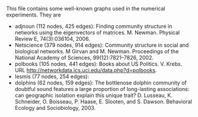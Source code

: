 This file contains some well-known graphs used in the numerical experiments. They are

* adjnoun (112 nodes, 425 edges): Finding community structure in networks using the eigenvectors of matrices. M. Newman. Physical Review E, 74(3):036104, 2006.
* Netscience (379 nodes, 914 edges): Community structure in social and biological networks. M Girvan and M. Newman. Proceedings of the National Academy
of Sciences, 99(12):7821–7826, 2002.
* polbooks (105 nodes, 441 edges): Books about US Politics. V. Krebs. URL http://networkdata.ics.uci.edu/data.php?d=polbooks.
* lesmis (77 nodes, 254 edges): 
* dolphins (62 nodes, 159 edges): The bottlenose dolphin community of doubtful sound features a large proportion of long-lasting associations: can geographic isolation explain this unique trait? D. Lusseau, K. Schneider, O. Boisseau, P. Haase, E. Slooten, and S. Dawson. Behavioral Ecology and Sociobiology, 2003.
